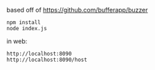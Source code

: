 based off of https://github.com/bufferapp/buzzer

```
npm install
node index.js
```

in web:
```
http://localhost:8090
http://localhost:8090/host
```
